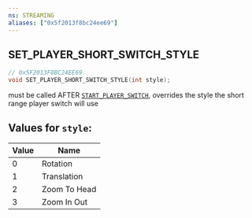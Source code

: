```yaml
---
ns: STREAMING
aliases: ["0x5f2013f8bc24ee69"]
---
```

## SET_PLAYER_SHORT_SWITCH_STYLE

```c
// 0x5F2013F8BC24EE69
void SET_PLAYER_SHORT_SWITCH_STYLE(int style);
```

must be called AFTER [`START_PLAYER_SWITCH`](#_0xFAA23F2CBA159D67), overrides the style the short range player switch will use

## Values for `style`:
| Value | Name |
| --- | --- |
| 0 | Rotation |
| 1 | Translation |
| 2 | Zoom To Head |
| 3 | Zoom In Out |

